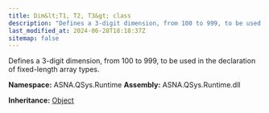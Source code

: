 ```yaml
---
title: Dim&lt;T1, T2, T3&gt; class
description: "Defines a 3-digit dimension, from 100 to 999, to be used in the declaration of fixed-length array types. "
last_modified_at: 2024-06-28T18:18:37Z
sitemap: false
---
```


Defines a 3-digit dimension, from 100 to 999, to be used in the declaration of fixed-length array types.

**Namespace:** ASNA.QSys.Runtime
**Assembly:** ASNA.QSys.Runtime.dll

**Inheritance:** [Object](https://docs.microsoft.com/en-us/dotnet/api/system.object)
<br>
<br>

